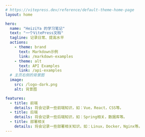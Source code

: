 ```yaml
---
# https://vitepress.dev/reference/default-theme-home-page
layout: home

hero:
  name: "HeiziYa 的学习笔记"
  text: "一个VitePress文档"
  tagline: 记录日常、提高水平
  actions:
    - theme: brand
      text: Markdown示例
      link: /markdown-examples
    - theme: alt
      text: API Examples
      link: /api-examples
  # 主页右侧的背景图
  image:
    src: /logo-dark.png
    alt: 背景图

features:
  - title: 前端
    details: 将会记录一些前端知识，如：Vue，React，CSS等。
  - title: 后端
    details: 将会记录一些后端知识，如：Spring相关，数据库等。
  - title: 部署相关
    details: 将会记录一些部署相关知识，如：Linux，Docker，Nginx等。
---
```


